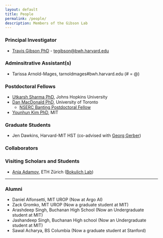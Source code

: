 ```yaml
---
layout: default
title: People
permalink: /people/
description: Members of the Gibson Lab
---
```


### Principal Investigator
- [Travis Gibson PhD](/travisgibson/) - <a href="mailto:tegibson@bwh.harvard.edu" style="display: inline-block"><i class="fa fa-envelope-o"></i> tegibson@bwh.harvard.edu</a>


### Adminsitrative Assistant(s)
- Tarissa Arnold-Mages, tarnoldmages#bwh.harvard.edu (# = @)

### Postdoctoral Fellows
- [Utkarsh Sharma PhD](https://u-sharma.github.io/), Johns Hopkins University
- [Dan MacDonald PhD](https://demacdo.github.io), University of Toronto
	-  [NSERC Banting Postdoctoral Fellow](https://www.nserc-crsng.gc.ca/students-etudiants/pd-np/Banting-Banting_eng.asp)
- [Younhun Kim PhD](http://www-math.mit.edu/~younhun/), MIT

### Graduate Students

- Jen Dawkins, Harvard-MIT HST (co-advised with [Georg Gerber](https://gerber.bwh.harvard.edu/))

### Collaborators


### Visiting Scholars and Students

- [Anja Adamov](https://ifnh.ethz.ch/the-institute/people/person-detail.MTcyMzk2.TGlzdC80ODUsLTUxNjg1MzUzNg==.html), ETH Zürich ([Bokulich Lab](https://fsb.ethz.ch))



<!--
### Undergraduate Students
### Research Associates 
### High School Students
-->
---

### Alumni
- Daniel Alfonsetti,  MIT UROP (Now at Argo AI)
- Zack Gromko, MIT UROP (Now a graduate student at MIT)
- Arashdeep Singh, Buchanan High School (Now an Undergraduate student at MIT)
- Jashandeep Singh, Buchanan High school (Now an Undergraduate student at MIT)
- Sawal Acharya, BS Columbia (Now a graduate student at Stanford)
